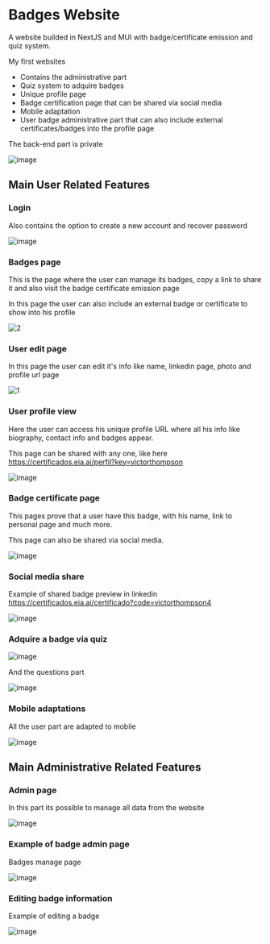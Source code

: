 # Badges Website

A website builded in NextJS and MUI with badge/certificate emission and quiz system.

My first websites

* Contains the administrative part
* Quiz system to adquire badges
* Unique profile page
* Badge certification page that can be shared via social media
* Mobile adaptation
* User badge administrative part that can also include external certificates/badges into the profile page

The back-end part is private

![image](https://github.com/RodrigoPAml/BadgesWebsite/assets/41243039/a474f2ab-ef64-43e5-98bc-fb071f502958)

## Main User Related Features

### Login

Also contains the option to create a new account and recover password

![image](https://github.com/RodrigoPAml/BadgesWebsite/assets/41243039/472ca1cf-113e-4611-9cce-bbf9dac65507)

### Badges page

This is the page where the user can manage its badges, copy a link to share it and also visit the badge certificate emission page

In this page the user can also include an external badge or certificate to show into his profile

![2](https://github.com/RodrigoPAml/BadgesWebsite/assets/41243039/dda3075d-2773-49c3-b19d-e4d643fa9430)

### User edit page

In this page the user can edit it's info like name, linkedin page, photo and profile url page

![1](https://github.com/RodrigoPAml/BadgesWebsite/assets/41243039/b3b7e059-bb6c-4209-a63d-a073b77eb32f)

### User profile view

Here the user can access his unique profile URL where all his info like biography, contact info and badges appear.

This page can be shared with any one, like here https://certificados.eia.ai/perfil?key=victorthompson

![image](https://github.com/RodrigoPAml/BadgesWebsite/assets/41243039/041560e9-abc1-4533-a238-8ffdad80f0b3)

### Badge certificate page

This pages prove that a user have this badge, with his name, link to personal page and much more.

This page can also be shared via social media.

![image](https://github.com/RodrigoPAml/BadgesWebsite/assets/41243039/be4a89d4-7173-48fc-917a-4aa72d597799)

### Social media share

Example of shared badge preview in linkedin https://certificados.eia.ai/certificado?code=victorthompson4

![image](https://github.com/RodrigoPAml/BadgesWebsite/assets/41243039/023041db-d01c-4003-9f54-6f4772cc7ce7)

### Adquire a badge via quiz

![image](https://github.com/RodrigoPAml/BadgesWebsite/assets/41243039/154a3a27-9748-4cef-86b6-6997046cd7f2)

And the questions part

![image](https://github.com/RodrigoPAml/BadgesWebsite/assets/41243039/8eb3740b-4c6c-402d-aa8d-1c39c7522dc8)

### Mobile adaptations

All the user part are adapted to mobile

![image](https://github.com/RodrigoPAml/BadgesWebsite/assets/41243039/fc04ab90-c2c5-41a5-9abb-da5a35403cca)

## Main Administrative Related Features

### Admin page

In this part its possible to manage all data from the website

![image](https://github.com/RodrigoPAml/BadgesWebsite/assets/41243039/c95bab15-d453-4401-9445-0acdc534ebc4)

### Example of badge admin page

Badges manage page

![image](https://github.com/RodrigoPAml/BadgesWebsite/assets/41243039/fe0b2279-4ce1-4fd7-91cf-cb692dbe94a1)

### Editing badge information

Example of editing a badge

![image](https://github.com/RodrigoPAml/BadgesWebsite/assets/41243039/c05ffe80-1984-45e0-bf8d-2593f32928be)
